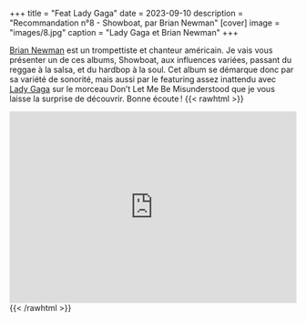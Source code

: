 +++
title = "Feat Lady Gaga"
date = 2023-09-10
description = "Recommandation n°8 - Showboat, par Brian Newman"
[cover]
image = "images/8.jpg"
caption = "Lady Gaga et Brian Newman"
+++

[Brian Newman](https://en.wikipedia.org/wiki/Brian_Newman) est un trompettiste et chanteur américain. Je vais vous
présenter un de ces albums, Showboat, aux influences variées, passant du reggae à la salsa, et du hardbop à la soul. Cet
album se démarque donc par sa variété de sonorité, mais aussi par le featuring assez inattendu
avec [Lady Gaga](https://fr.wikipedia.org/wiki/Lady_Gaga) sur le morceau Don’t Let Me Be Misunderstood que je vous
laisse la surprise de découvrir. Bonne écoute !
{{< rawhtml >}}
<div style="max-width:100%;"><div style="position:relative;padding-bottom:calc(56.25% + 52px);height: 0;"><iframe style="position:absolute;top:0;left:0;" width="100%" height="100%" src="https://odesli.co/embed/?url=https%3A%2F%2Falbum.link%2Fshowboat&theme=light" frameborder="0" allowfullscreen sandbox="allow-same-origin allow-scripts allow-presentation allow-popups allow-popups-to-escape-sandbox" allow="clipboard-read; clipboard-write"></iframe></div></div>
{{< /rawhtml >}}